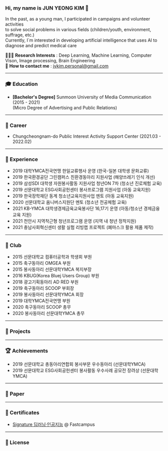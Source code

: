 ### Hi, my name is JUN YEONG KIM 👋
In the past, as a young man, I participated in campaigns and volunteer activities \
to solve social problems in various fields (children/youth, environment, suffrage, etc.) \
Currently, I`m interested in developing artificial intelligence that uses AI to diagnose and predict medical care

🧑🏻‍💻 **Research Interests** : Deep Learning, Machine Learning, Computer Vison, Image processing, Brain Engineering \
📝 **How to contact me** : jykim.personal@gmail.com

--------------------------------------------------------------------------------------------------------------------
### 🎓 Education
- **[Bachelor's Degree]** Sunmoon University of Media Communication (2015 - 2021) \
  (Micro Degree of Advertising and Public Relations)
<!--- **[Bachelor's Degree]** Hallym University of Artificial Intelligence Convergence (2025 - present) \
  (Micro Degree of AI Medical Convergence) -->
--------------------------------------------------------------------------------------------------------------------
### 👔 Career
- Chungcheongnam-do Public Interest Activity Support Center (2021.03 - 2022.02)
<!--- [MMC Lab](https://mmc.hallym.ac.kr/?page_id=3780) Undergraduate Research Student (2025.03 - present) -->
--------------------------------------------------------------------------------------------------------------------
### 📖 Experience
- 2019 대학YMCA전국연맹 한일교류행사 운영 (한국-일본 대학생 문화교류) 
- 2019 한국환경공단 그린캠퍼스 친환경동아리 지원사업 (해양쓰레기 인식 개선)
- 2019 삼성SDI 대학생 자원봉사활동 지원사업 청년ON 7차 (청소년 진로체험 교육)
- 2019 선문대학교 ESG사회공헌센터 봉사프로그램 지원사업 (아동 교육지원)
- 2019 한국장학재단 동계 청소년교육지원사업 멘토 (아동 교육지원)
- 2020 선문대학교 옴니버스지원단 멘토 (청소년 전공체험 교육)
- 2021 KB-YMCA 대학생경제금육교육봉사단 16,17기 운영 (아동/청소년 경제금융교육 지원)
- 2021 천안시 지역착근형 청년프로그램 운영 (지역 내 청년 정착지원)
- 2021 충남사회혁신센터 생활 실험 리빙랩 프로젝트 (폐마스크 활용 제품 제작)
--------------------------------------------------------------------------------------------------------------------
### 🚀 Club
- 2015 선문대학교 컴퓨터공학과 학생회 부원
- 2015 축구동아리 OMGEA 부원
- 2015 봉사동아리 선문대학YMCA 복지부장
- 2016 KBUG(Korea Bluej Users Group) 부원 
- 2018 광고기획동아리 AD RED 부원
- 2019 축구동아리 SCOOP 부회장
- 2019 봉사동아리 선문대학YMCA 회장
- 2019 대학YMCA전국연맹 부원
- 2020 축구동아리 SCOOP 총무
- 2020 봉사동아리 선문대학YMCA 총무
--------------------------------------------------------------------------------------------------------------------
### 🐾 Projects
<!--- ### Work experience 👔
| Job Position                  | Company                    | Field                         | Work Period       |
| ----------------------------- | -------------------------- | ----------------------------- | ----------------- |
| **Head of AI Transformation** | **Social Discovery Group** | **LLM, Conversational AI**    | **2024-05 — now** |
| Research Scientist Lead       | SberDevices                | LLM, GigaChat                 | 2023-04 — 2024-05 |
| NLP Team Lead                 | SberDevices                | Search, Information Retrieval | 2022-10 — 2023-04 |
| NLP Tech Lead                 | Sber AI Lab                | NLP, MLOps, Mentoring         | 2021-05 — 2022-10 |
| Senior NLP Engineer           | Tinkoff AI Lab             | Virtual Assistant "Oleg"      | 2021-02 — 2021-04 |
| Middle NLP Engineer           | MTS AI Lab                 | NER with Pseudo-Labeling      | 2020-05 — 2021-02 |
| Junior Data Scientist         | Sberbank                   | ML with Tabular Data, CV      | 2018-07 — 2020-05 |
-->
--------------------------------------------------------------------------------------------------------------------
### 🏆 Achievements
- 2019 선문대학교 총동아리연합회 봉사부문 우수동아리 (선문대학YMCA)
- 2019 선문대학교 ESG사회공헌센터 봉사활동 우수사례 공모전 장려상 (선문대학YMCA)
--------------------------------------------------------------------------------------------------------------------
### 📃 Paper
--------------------------------------------------------------------------------------------------------------------
### 📜 Certificates
- [Signature 딥러닝·인공지능](https://fastcampus.co.kr/data_online_signature) @ Fastcampus
<!--- [딥러닝을 활용한 의료 영상 처리 & 모델 개발](https://fastcampus.co.kr/data_online_medicalai) @ Fastcampus -->
--------------------------------------------------------------------------------------------------------------------
### 🪪 License
<!--- - TOEIC (2025.)
- ADSP (2025.)
- SQLD (2025.)
- 정보처리기사 (2025.)
- 빅데이터처리기사 (2025.)
-->
